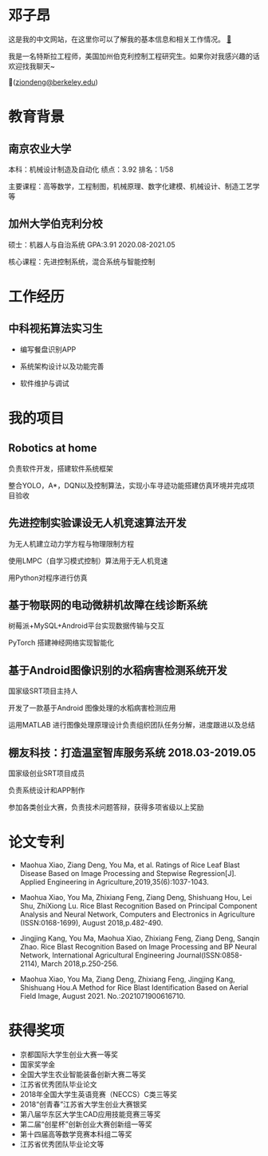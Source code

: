 # 邓子昂

这是我的中文网站，在这里你可以了解我的基本信息和相关工作情况。
[:open_file_folder:](Doc/邓子昂简历.pdf)  

我是一名特斯拉工程师，美国加州伯克利控制工程研究生。如果你对我感兴趣的话欢迎找我聊天~

:e-mail:(ziondeng@berkeley.edu)

# 教育背景

## 南京农业大学
本科：机械设计制造及自动化  绩点：3.92  排名：1/58

主要课程：高等数学，工程制图，机械原理、数字化建模、机械设计、制造工艺学等

## 加州大学伯克利分校

硕士：机器人与自治系统  GPA:3.91  2020.08-2021.05

核心课程：先进控制系统，混合系统与智能控制

# 工作经历

## 中科视拓算法实习生

* 编写餐盘识别APP

* 系统架构设计以及功能完善

* 软件维护与调试

# 我的项目

## Robotics at home 
  
负责软件开发，搭建软件系统框架

整合YOLO，A*，DQN以及控制算法，实现小车寻迹功能搭建仿真环境并完成项目验收

## 先进控制实验课设无人机竞速算法开发 

为无人机建立动力学方程与物理限制方程

使用LMPC（自学习模式控制）算法用于无人机竞速

用Python对程序进行仿真

## 基于物联网的电动微耕机故障在线诊断系统 

树莓派+MySQL+Android平台实现数据传输与交互

PyTorch 搭建神经网络实现智能化

## 基于Android图像识别的水稻病害检测系统开发 

国家级SRT项目主持人

开发了一款基于Android 图像处理的水稻病害检测应用

运用MATLAB 进行图像处理原理设计负责组织团队任务分解，进度跟进以及总结

## 棚友科技：打造温室智库服务系统 2018.03-2019.05 

国家级创业SRT项目成员 

负责系统设计和APP制作

参加各类创业大赛，负责技术问题答辩，获得多项省级以上奖励

# 论文专利

* Maohua Xiao, Ziang Deng, You Ma, et al. Ratings of Rice Leaf Blast Disease Based on Image Processing and Stepwise Regression[J]. Applied Engineering in Agriculture,2019,35(6):1037-1043.

* Maohua Xiao, You Ma, Zhixiang Feng, Ziang Deng, Shishuang Hou, Lei Shu, ZhiXiong Lu. Rice Blast Recognition Based on Principal Component Analysis and Neural Network, Computers and Electronics in Agriculture (ISSN:0168-1699), August 2018,p.482-490.

* Jingjing Kang, You Ma, Maohua Xiao, Zhixiang Feng, Ziang Deng, Sanqin Zhao. Rice Blast Recognition Based on Image Processing and BP Neural Network, International Agricultural Engineering Journal(ISSN:0858-2114), March 2018,p.250-256.

* Maohua Xiao, You Ma, Ziang Deng, Zhixiang Feng, Jingjing Kang, Shishuang Hou.A Method for Rice Blast Identification Based on Aerial Field Image, August 2021. No.:2021071900616710.


# 获得奖项

* 京都国际大学生创业大赛一等奖
* 国家奖学金
* 全国大学生农业智能装备创新大赛二等奖
* 江苏省优秀团队毕业论文
* 2018年全国大学生英语竞赛（NECCS）C类三等奖
* 2018“创青春”江苏省大学生创业大赛银奖
* 第八届华东区大学生CAD应用技能竞赛三等奖
* 第二届“创星杯”创新创业大赛创新组一等奖
* 第十四届高等数学竞赛本科组二等奖
* 江苏省优秀团队毕业论文等